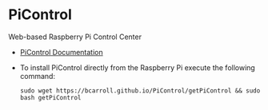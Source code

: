 # PiControl
  Web-based Raspberry Pi Control Center

  * [PiControl Documentation](PiControl/index)

  * To install PiControl directly from the Raspberry Pi execute the following command:

    ``sudo wget https://bcarroll.github.io/PiControl/getPiControl && sudo bash getPiControl``

